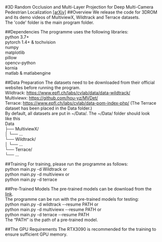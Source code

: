 #3D Random Occlusion and Multi-Layer Projection for Deep Multi-Camera Pedestrian Localization [[arXiv]](http://arxiv.org/abs/2207.10895)
##Overview
We release the code for 3DROM and its demo videos of MultiviewX, Wildtrack and Terrace datasets.  
The 'code' folder is the main program folder.

##Dependencies
The programme uses the following libraries:  
python 3.7+  
pytorch 1.4+ & tochvision  
numpy  
matplotlib  
pillow  
opencv-python  
kornia  
matlab & matlabengine  

##Data Preparation
The datasets need to be downloaded from their official websites before running the program.  
Wildtrack: https://www.epfl.ch/labs/cvlab/data/data-wildtrack/  
Multiviewx: https://github.com/hou-yz/MVDet/  
Terrace: https://www.epfl.ch/labs/cvlab/data-pom-index-php/ (The Terrace dataset has been placed in the Data folder.)  
By default, all datasets are put in ~/Data/. The ~/Data/ folder should look like this  
Data  
├── MultiviewX/  
│ └── ...  
└── Wildtrack/  
│ └── ...  
└── Terrace/  
└── ...  

##Training
For training, please run the programme as follows:  
python main.py -d Wildtrack or   
python main.py -d multiviewx or  
python main.py -d terrace  

##Pre-Trained Models
The pre-trained models can be download from the [link](https://drive.google.com/file/d/11ki6CHTMzMZKNSJh-tEMRNq18msa3ZzW/view?usp=sharing).  
The programme can be run with the pre-trained models for testing:  
python main.py -d wildtrack --resume PATH or  
python main.py -d multiviewx --resume PATH or  
python main.py -d terrace --resume PATH  
The “PATH” is the path of a pre-trained model.

##The GPU Requirements
The RTX3090 is recommended for the training to ensure sufficient GPU memory.  


